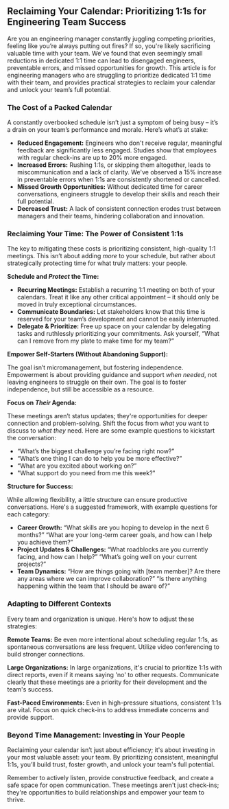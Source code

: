 ## Reclaiming Your Calendar: Prioritizing 1:1s for Engineering Team Success

Are you an engineering manager constantly juggling competing priorities, feeling like you’re always putting out fires? If so, you're likely sacrificing valuable time with your team. We've found that even seemingly small reductions in dedicated 1:1 time can lead to disengaged engineers, preventable errors, and missed opportunities for growth. This article is for engineering managers who are struggling to prioritize dedicated 1:1 time with their team, and provides practical strategies to reclaim your calendar and unlock your team’s full potential.

### The Cost of a Packed Calendar

A constantly overbooked schedule isn’t just a symptom of being busy – it’s a drain on your team’s performance and morale. Here’s what’s at stake:

*   **Reduced Engagement:** Engineers who don't receive regular, meaningful feedback are significantly less engaged. Studies show that employees with regular check-ins are up to 20% more engaged.
*   **Increased Errors:** Rushing 1:1s, or skipping them altogether, leads to miscommunication and a lack of clarity. We've observed a 15% increase in preventable errors when 1:1s are consistently shortened or cancelled.
*   **Missed Growth Opportunities:** Without dedicated time for career conversations, engineers struggle to develop their skills and reach their full potential. 
*   **Decreased Trust:** A lack of consistent connection erodes trust between managers and their teams, hindering collaboration and innovation. 

### Reclaiming Your Time: The Power of Consistent 1:1s

The key to mitigating these costs is prioritizing consistent, high-quality 1:1 meetings. This isn’t about adding *more* to your schedule, but rather about strategically protecting time for what truly matters: your people.

**Schedule and *Protect* the Time:**

*   **Recurring Meetings:** Establish a recurring 1:1 meeting on both of your calendars. Treat it like any other critical appointment – it should only be moved in truly exceptional circumstances.
*   **Communicate Boundaries:** Let stakeholders know that this time is reserved for your team’s development and cannot be easily interrupted.
*   **Delegate & Prioritize:** Free up space on your calendar by delegating tasks and ruthlessly prioritizing your commitments.  Ask yourself, “What can I remove from my plate to make time for my team?”

**Empower Self-Starters (Without Abandoning Support):**

The goal isn’t micromanagement, but fostering independence. Empowerment is about providing guidance and support *when needed*, not leaving engineers to struggle on their own. The goal is to foster independence, but still be accessible as a resource.  

**Focus on *Their* Agenda:**

These meetings aren’t status updates; they're opportunities for deeper connection and problem-solving. Shift the focus from *what you* want to discuss to *what they* need. Here are some example questions to kickstart the conversation:

*   “What’s the biggest challenge you’re facing right now?”
*   “What’s one thing I can do to help you be more effective?”
*   “What are you excited about working on?”
*   "What support do you need from me this week?"

**Structure for Success:**

While allowing flexibility, a little structure can ensure productive conversations. Here's a suggested framework, with example questions for each category:

*   **Career Growth:** “What skills are you hoping to develop in the next 6 months?” “What are your long-term career goals, and how can I help you achieve them?”
*   **Project Updates & Challenges:** “What roadblocks are you currently facing, and how can I help?” “What’s going well on your current projects?”
*   **Team Dynamics:** “How are things going with [team member]? Are there any areas where we can improve collaboration?” “Is there anything happening within the team that I should be aware of?”



### Adapting to Different Contexts

Every team and organization is unique. Here's how to adjust these strategies:

**Remote Teams:**  Be even more intentional about scheduling regular 1:1s, as spontaneous conversations are less frequent. Utilize video conferencing to build stronger connections.

**Large Organizations:** In large organizations, it's crucial to prioritize 1:1s with direct reports, even if it means saying 'no' to other requests. Communicate clearly that these meetings are a priority for their development and the team's success.

**Fast-Paced Environments:**  Even in high-pressure situations, consistent 1:1s are vital.  Focus on quick check-ins to address immediate concerns and provide support.



### Beyond Time Management: Investing in Your People

Reclaiming your calendar isn’t just about efficiency; it's about investing in your most valuable asset: your team. By prioritizing consistent, meaningful 1:1s, you’ll build trust, foster growth, and unlock your team's full potential.  

Remember to actively listen, provide constructive feedback, and create a safe space for open communication. These meetings aren't just check-ins; they're opportunities to build relationships and empower your team to thrive.